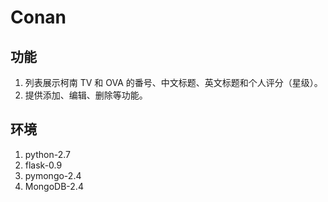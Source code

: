Conan
======

功能
------

1.  列表展示柯南 TV 和 OVA 的番号、中文标题、英文标题和个人评分（星级）。
2.  提供添加、编辑、删除等功能。

环境
------

1.  python-2.7
2.  flask-0.9
3.  pymongo-2.4
4.  MongoDB-2.4
